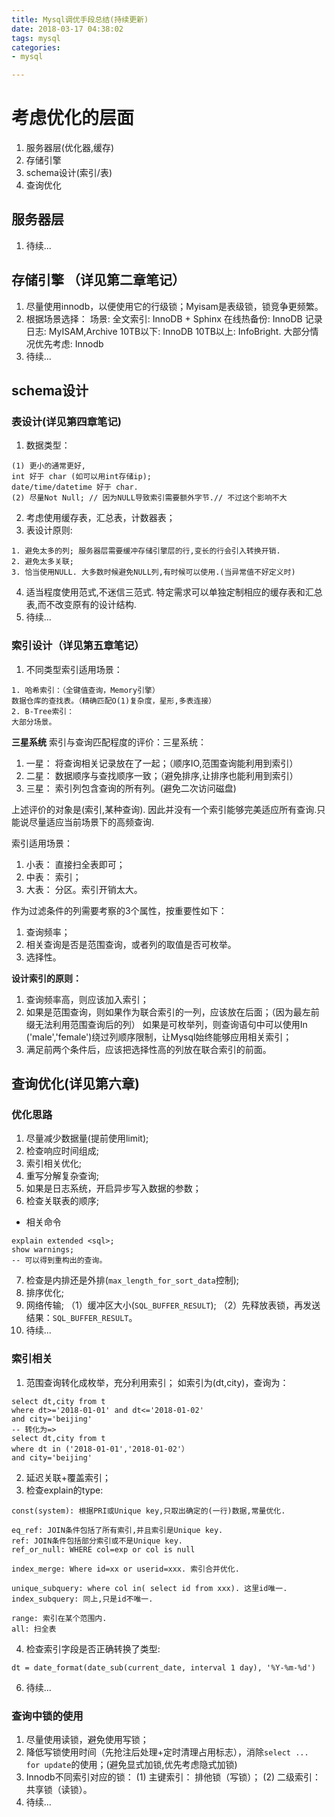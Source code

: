 ```yaml
---
title: Mysql调优手段总结(持续更新)
date: 2018-03-17 04:38:02
tags: mysql
categories:
- mysql

---
```



# 考虑优化的层面
1. 服务器层(优化器,缓存)
2. 存储引擎
3. schema设计(索引/表)
4. 查询优化

## 服务器层
1. 待续...

## 存储引擎 （详见第二章笔记）
1. 尽量使用innodb，以便使用它的行级锁；Myisam是表级锁，锁竞争更频繁。
2. 根据场景选择：
场景:
全文索引: InnoDB + Sphinx
在线热备份: InnoDB
记录日志: MyISAM,Archive
10TB以下: InnoDB
10TB以上: InfoBright.
大部分情况优先考虑: Innodb
3. 待续...

## schema设计 
### 表设计(详见第四章笔记)
1. 数据类型：
```
(1) 更小的通常更好,
int 好于 char (如可以用int存储ip);
date/time/datetime 好于 char.
(2) 尽量Not Null; // 因为NULL导致索引需要额外字节.// 不过这个影响不大
```
2. 考虑使用缓存表，汇总表，计数器表；
3. 表设计原则:
```
1. 避免太多的列; 服务器层需要缓冲存储引擎层的行,变长的行会引入转换开销.
2. 避免太多关联;
3. 恰当使用NULL. 大多数时候避免NULL列,有时候可以使用.(当异常值不好定义时)
```
4. 适当程度使用范式,不迷信三范式.
特定需求可以单独定制相应的缓存表和汇总表,而不改变原有的设计结构.
5. 待续...

### 索引设计（详见第五章笔记）
1. 不同类型索引适用场景：
```
1. 哈希索引：（全键值查询，Memory引擎）
数据仓库的查找表。（精确匹配O(1)复杂度，星形,多表连接）
2. B-Tree索引：
大部分场景。
```

**三星系统**
索引与查询匹配程度的评价：三星系统：
1. 一星： 将查询相关记录放在了一起；（顺序IO,范围查询能利用到索引） 
2. 二星： 数据顺序与查找顺序一致；（避免排序,让排序也能利用到索引）
3. 三星： 索引列包含查询的所有列。(避免二次访问磁盘)

上述评价的对象是(索引,某种查询). 因此并没有一个索引能够完美适应所有查询.只能说尽量适应当前场景下的高频查询.

索引适用场景：
1. 小表： 直接扫全表即可；
2. 中表： 索引；
3. 大表： 分区。索引开销太大。

作为过滤条件的列需要考察的3个属性，按重要性如下：
1. 查询频率；
2. 相关查询是否是范围查询，或者列的取值是否可枚举。
3. 选择性。

**设计索引的原则：**
1. 查询频率高，则应该加入索引；
2. 如果是范围查询，则如果作为联合索引的一列，应该放在后面；（因为最左前缀无法利用范围查询后的列）
如果是可枚举列，则查询语句中可以使用In ('male','female')绕过列顺序限制，让Mysql始终能够应用相关索引；
3.  满足前两个条件后，应该把选择性高的列放在联合索引的前面。

## 查询优化(详见第六章)
### 优化思路 
1. 尽量减少数据量(提前使用limit);
2. 检查响应时间组成;
3. 索引相关优化; 
4. 重写分解复杂查询;
5. 如果是日志系统，开启异步写入数据的参数；
6. 检查关联表的顺序;
- 相关命令
```
explain extended <sql>;
show warnings;
-- 可以得到重构出的查询。
```
7. 检查是内排还是外排(`max_length_for_sort_data`控制);
8. 排序优化;
9. 网络传输;
（1）缓冲区大小(`SQL_BUFFER_RESULT`);
（2）先释放表锁，再发送结果：`SQL_BUFFER_RESULT`。
10. 待续...

### 索引相关
1. 范围查询转化成枚举，充分利用索引；
如索引为(dt,city)，查询为：
```
select dt,city from t
where dt>='2018-01-01' and dt<='2018-01-02'
and city='beijing'
-- 转化为=>
select dt,city from t
where dt in ('2018-01-01','2018-01-02'）
and city='beijing'
```

2. 延迟关联+覆盖索引；
3. 检查explain的type:
```
const(system): 根据PRI或Unique key,只取出确定的(一行)数据,常量优化. 

eq_ref: JOIN条件包括了所有索引,并且索引是Unique key. 
ref: JOIN条件包括部分索引或不是Unique key.
ref_or_null: WHERE col=exp or col is null

index_merge: Where id=xx or userid=xxx. 索引合并优化.

unique_subquery: where col in( select id from xxx). 这里id唯一.
index_subquery: 同上,只是id不唯一.

range: 索引在某个范围内.
all: 扫全表
```

4. 检查索引字段是否正确转换了类型:
```
dt = date_format(date_sub(current_date, interval 1 day), '%Y-%m-%d')
```

6. 待续...


### 查询中锁的使用
1. 尽量使用读锁，避免使用写锁；
2. 降低写锁使用时间（先抢注后处理+定时清理占用标志），消除`select ... for update`的使用；(避免显式加锁,优先考虑隐式加锁)
3. Innodb不同索引对应的锁：
(1) 主键索引： 排他锁（写锁）；
(2) 二级索引： 共享锁（读锁）。
4. 待续...
